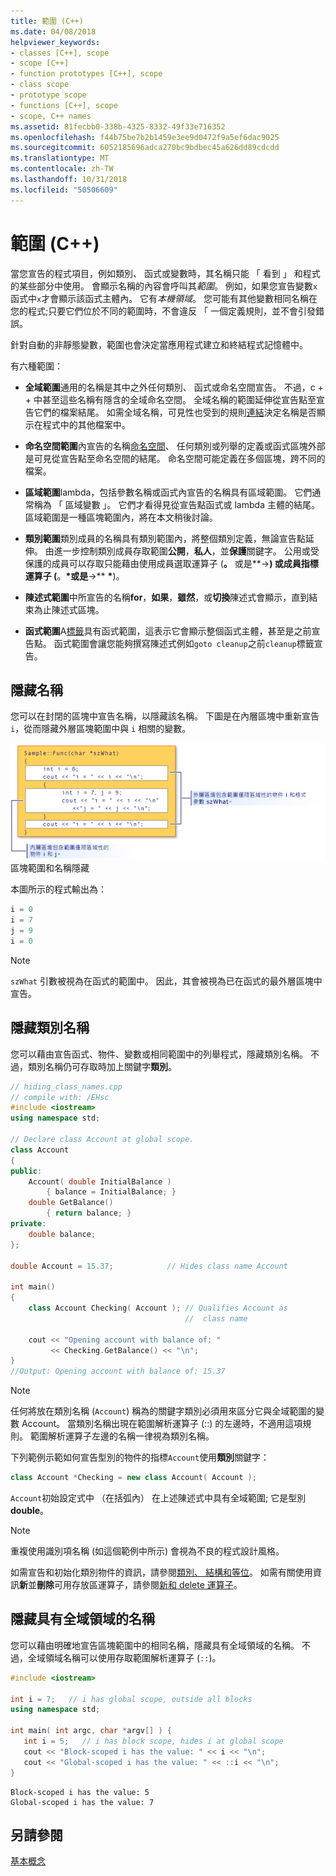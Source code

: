 ```yaml
---
title: 範圍 (C++)
ms.date: 04/08/2018
helpviewer_keywords:
- classes [C++], scope
- scope [C++]
- function prototypes [C++], scope
- class scope
- prototype scope
- functions [C++], scope
- scope, C++ names
ms.assetid: 81fecbb0-338b-4325-8332-49f33e716352
ms.openlocfilehash: f44b75be7b2b1459e3ee9d0472f9a5ef6dac9025
ms.sourcegitcommit: 6052185696adca270bc9bdbec45a626dd89cdcdd
ms.translationtype: MT
ms.contentlocale: zh-TW
ms.lasthandoff: 10/31/2018
ms.locfileid: "50506609"
---
```

# <a name="scope-c"></a>範圍 (C++)

當您宣告的程式項目，例如類別、 函式或變數時，其名稱只能 「 看到 」 和程式的某些部分中使用。 會顯示名稱的內容會呼叫其*範圍*。 例如，如果您宣告變數`x`函式中`x`才會顯示該函式主體內。 它有*本機領域*。 您可能有其他變數相同名稱在您的程式;只要它們位於不同的範圍時，不會違反 「 一個定義規則，並不會引發錯誤。

針對自動的非靜態變數，範圍也會決定當應用程式建立和終結程式記憶體中。

有六種範圍：

- **全域範圍**通用的名稱是其中之外任何類別、 函式或命名空間宣告。 不過，c + + 中甚至這些名稱有隱含的全域命名空間。 全域名稱的範圍延伸從宣告點至宣告它們的檔案結尾。 如需全域名稱，可見性也受到的規則[連結](program-and-linkage-cpp.md)決定名稱是否顯示在程式中的其他檔案中。

- **命名空間範圍**內宣告的名稱[命名空間](namespaces-cpp.md)、 任何類別或列舉的定義或函式區塊外部是可見從宣告點至命名空間的結尾。 命名空間可能定義在多個區塊，跨不同的檔案。

- **區域範圍**lambda，包括參數名稱或函式內宣告的名稱具有區域範圍。 它們通常稱為 「 區域變數 」。 它們才看得見從宣告點函式或 lambda 主體的結尾。 區域範圍是一種區塊範圍內，將在本文稍後討論。

- **類別範圍**類別成員的名稱具有類別範圍內，將整個類別定義，無論宣告點延伸。 由進一步控制類別成員存取範圍**公開**，**私人**，並**保護**關鍵字。 公用或受保護的成員可以存取只能藉由使用成員選取運算子 (**。** 或是**->**) 或成員指標運算子 (**。**<strong>\*</strong>或是**->** <strong>\*</strong>)。

- **陳述式範圍**中所宣告的名稱**for**，**如果**，**雖然**，或**切換**陳述式會顯示，直到結束為止陳述式區塊。

- **函式範圍**A[標籤](labeled-statements.md)具有函式範圍，這表示它會顯示整個函式主體，甚至是之前宣告點。 函式範圍會讓您能夠撰寫陳述式例如`goto cleanup`之前`cleanup`標籤宣告。

## <a name="hiding-names"></a>隱藏名稱

您可以在封閉的區塊中宣告名稱，以隱藏該名稱。 下圖是在內層區塊中重新宣告 `i`，從而隱藏外層區塊範圍中與 `i` 相關的變數。

![區塊&#45;的範圍名稱隱藏](../cpp/media/vc38sf1.png "vc38SF1")區塊範圍和名稱隱藏

本圖所示的程式輸出為：

```cpp
i = 0
i = 7
j = 9
i = 0
```

> [!NOTE]
> `szWhat` 引數被視為在函式的範圍中。 因此，其會被視為已在函式的最外層區塊中宣告。

## <a name="hiding-class-names"></a>隱藏類別名稱

您可以藉由宣告函式、物件、變數或相同範圍中的列舉程式，隱藏類別名稱。 不過，類別名稱仍可存取時加上關鍵字**類別**。

```cpp
// hiding_class_names.cpp
// compile with: /EHsc
#include <iostream>
using namespace std;

// Declare class Account at global scope.
class Account
{
public:
    Account( double InitialBalance )
        { balance = InitialBalance; }
    double GetBalance()
        { return balance; }
private:
    double balance;
};

double Account = 15.37;            // Hides class name Account

int main()
{
    class Account Checking( Account ); // Qualifies Account as
                                       //  class name

    cout << "Opening account with balance of: "
         << Checking.GetBalance() << "\n";
}
//Output: Opening account with balance of: 15.37
```

> [!NOTE]
> 任何將放在類別名稱 (`Account`) 稱為的關鍵字類別必須用來區分它與全域範圍的變數 Account。 當類別名稱出現在範圍解析運算子 (::) 的左邊時，不適用這項規則。 範圍解析運算子左邊的名稱一律視為類別名稱。

下列範例示範如何宣告型別的物件的指標`Account`使用**類別**關鍵字：

```cpp
class Account *Checking = new class Account( Account );
```

`Account`初始設定式中 （在括弧內） 在上述陳述式中具有全域範圍; 它是型別**double**。

> [!NOTE]
> 重複使用識別項名稱 (如這個範例中所示) 會視為不良的程式設計風格。

如需宣告和初始化類別物件的資訊，請參閱[類別、 結構和等位](../cpp/classes-and-structs-cpp.md)。 如需有關使用資訊**新**並**刪除**可用存放區運算子，請參閱[新和 delete 運算子](new-and-delete-operators.md)。

## <a name="hiding-names-with-global-scope"></a>隱藏具有全域領域的名稱

您可以藉由明確地宣告區塊範圍中的相同名稱，隱藏具有全域領域的名稱。 不過，全域領域名稱可以使用存取範圍解析運算子 (`::`)。

```cpp
#include <iostream>

int i = 7;   // i has global scope, outside all blocks
using namespace std;

int main( int argc, char *argv[] ) {
   int i = 5;   // i has block scope, hides i at global scope
   cout << "Block-scoped i has the value: " << i << "\n";
   cout << "Global-scoped i has the value: " << ::i << "\n";
}
```

```Output
Block-scoped i has the value: 5
Global-scoped i has the value: 7
```

## <a name="see-also"></a>另請參閱

[基本概念](../cpp/basic-concepts-cpp.md)
